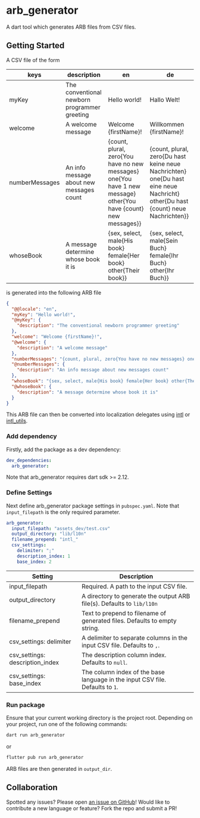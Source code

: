 # arb_generator

A dart tool which generates ARB files from CSV files.

## Getting Started

A CSV file of the form

|keys|description|en|de|
|-|-|-|-|
|myKey|The conventional newborn programmer greeting|Hello world!|Hallo Welt!|
|welcome|A welcome message|Welcome {firstName}!|Willkommen {firstName}!|
|numberMessages|An info message about new messages count|{count, plural, zero{You have no new messages} one{You have 1 new message} other{You have {count} new messages}}|{count, plural, zero{Du hast keine neue Nachrichten} one{Du hast eine neue Nachricht} other{Du hast {count} neue Nachrichten}}|
|whoseBook|A message determine whose book it is|{sex, select, male{His book} female{Her book} other{Their book}}|{sex, select, male{Sein Buch} female{Ihr Buch} other{Ihr Buch}}|

is generated into the following ARB file

```json
{
  "@@locale": "en",
  "myKey": "Hello world!",
  "@myKey": {
    "description": "The conventional newborn programmer greeting"
  },
  "welcome": "Welcome {firstName}!",
  "@welcome": {
    "description": "A welcome message"
  },
  "numberMessages": "{count, plural, zero{You have no new messages} one{You have 1 new message} other{You have {count} new messages}}",
  "@numberMessages": {
    "description": "An info message about new messages count"
  },
  "whoseBook": "{sex, select, male{His book} female{Her book} other{Their book}}",
  "@whoseBook": {
    "description": "A message determine whose book it is"
  }
}
```

This ARB file can then be converted into localization delegates using [intl](https://docs.flutter.dev/development/accessibility-and-localization/internationalization#adding-your-own-localized-messages) or [intl_utils](https://pub.dev/packages/intl_utils).

### Add dependency

Firstly, add the package as a dev dependency:

```yaml   
dev_dependencies: 
  arb_generator:
```

Note that arb_generator requires dart sdk >= 2.12.

### Define Settings

Next define arb_generator package settings in `pubspec.yaml`. Note that `input_filepath` is the only required parameter.

```yaml
arb_generator:
  input_filepath: "assets_dev/test.csv"
  output_directory: "lib/l10n"
  filename_prepend: "intl_"
  csv_settings:
    delimiter: ";"
    description_index: 1
    base_index: 2
```

| Setting                         | Description                                                                   |
| ------------------------------- | ------------------------------------------------------------------------------|
| input_filepath                  | Required. A path to the input CSV file.                                       |
| output_directory                | A directory to generate the output ARB file(s). Defaults to `lib/l10n`        |
| filename_prepend                | Text to prepend to filename of generated files. Defaults to empty string.     |
| csv_settings: delimiter         | A delimiter to separate columns in the input CSV file. Defaults to `,`.       |
| csv_settings: description_index | The description column index. Defaults to `null`.                             |
| csv_settings: base_index        | The column index of the base language in the input CSV file. Defaults to `1`. |

### Run package

Ensure that your current working directory is the project root. Depending on your project, run one of the following commands:

```sh
dart run arb_generator
```

or

```sh
flutter pub run arb_generator
```

ARB files are then generated in `output_dir`.

## Collaboration

Spotted any issues? Please open [an issue on GitHub](https://github.com/defuncart/arb_generator/issues)! Would like to contribute a new language or feature? Fork the repo and submit a PR!
